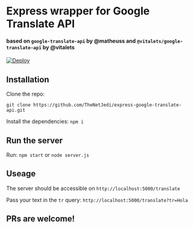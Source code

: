 # Express wrapper for Google Translate API

#### based on `google-translate-api` by @matheuss and `@vitalets/google-translate-api` by @vitalets

[![Deploy](https://www.herokucdn.com/deploy/button.svg)](https://heroku.com/deploy)

## Installation

Clone the repo:

`git clone https://github.com/TheNetJedi/express-google-translate-api.git`

Install the dependencies: `npm i`

## Run the server

Run: `npm start` or `node server.js`

## Useage

The server should be accessible on `http://localhost:5000/translate`

Pass your text in the `tr` query: `http://localhost:5000/translate?tr=Hola`

## PRs are welcome!
